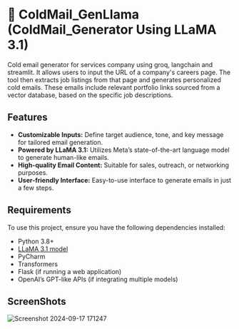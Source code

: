 # 📧 ColdMail_GenLlama (ColdMail_Generator Using LLaMA 3.1)

Cold email generator for services company using groq, langchain and streamlit. It allows users to input the URL of a company's careers page. The tool then extracts job listings from that page and generates personalized cold emails. These emails include relevant portfolio links sourced from a vector database, based on the specific job descriptions.

## Features

- **Customizable Inputs:** Define target audience, tone, and key message for tailored email generation.
- **Powered by LLaMA 3.1:** Utilizes Meta’s state-of-the-art language model to generate human-like emails.
- **High-quality Email Content:** Suitable for sales, outreach, or networking purposes.
- **User-friendly Interface:** Easy-to-use interface to generate emails in just a few steps.

## Requirements

To use this project, ensure you have the following dependencies installed:

- Python 3.8+
- [LLaMA 3.1 model](https://github.com/facebookresearch/llama)
- PyCharm
- Transformers
- Flask (if running a web application)
- OpenAI’s GPT-like APIs (if integrating multiple models)
  

## ScreenShots


![Screenshot 2024-09-17 171247](https://github.com/user-attachments/assets/ee891cb4-7ace-4d9b-b96e-525c7bdc7e6f)

